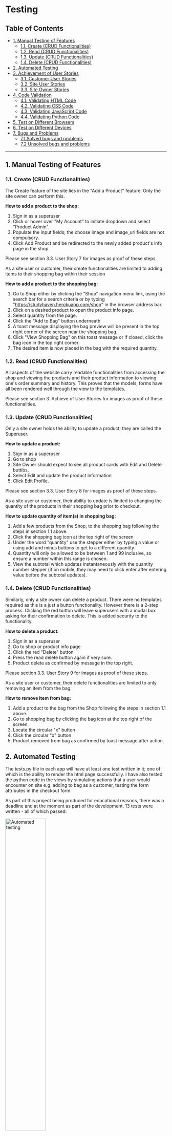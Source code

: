 # Testing

## Table of Contents
  * [1. Manual Testing of Features](#1-manual-testing-of-features)
    + [1.1. Create (CRUD Functionalities)](#11-create--crud-functionalities-)
    + [1.2. Read (CRUD Functionalities)](#12-read--crud-functionalities-)
    + [1.3. Update (CRUD Functionalities)](#13-update--crud-functionalities-)
    + [1.4. Delete (CRUD Functionalities)](#14-delete--crud-functionalities-)
  * [2. Automated Testing](#2-automated-testing)
  * [3. Achievement of User Stories](#3-achievement-of-user-stories)
    + [3.1. Customer User Stories](#31-customer-user-stories)
    + [3.2. Site User Stories](#32-site-user-stories)
    + [3.3. Site Owner Stories](#33-site-owner-stories)
  * [4. Code Validation](#4-code-validation)
    + [4.1. Validating HTML Code](#41-validating-html-code)
    + [4.2. Validating CSS Code](#42-validating-css-code)
    + [4.3. Validating JavaScript Code](#43-validating-javascript-code)
    + [4.4. Validating Python Code](#44-validating-python-code)
  * [5. Test on Different Browsers](#5-test-on-different-browsers)
  * [6. Test on Different Devices](#6-test-on-different-devices)
  * [7. Bugs and Problems](#7-bugs-and-problems)
    + [7.1 Solved bugs and problems](#71-solved-bugs-and-problems)
    + [7.2 Unsolved bugs and problems](#72-unsolved-bugs-and-problems)

<hr>

## 1. Manual Testing of Features
### 1.1. Create (CRUD Functionalities)
The Create feature of the site lies in the "Add a Product" feature. Only the site owner can perform this.

__How to add a product to the shop:__

1. Sign in as a superuser
2. Click or hover over "My Account" to initiate dropdown and select "Product Admin".
3. Populate the input fields; the choose image and image_url fields are not compulsory.
4. Click Add Product and be redirected to the newly added product's info page in the shop.

Please see section 3.3. User Story 7 for images as proof of these steps.

As a site user or customer, their create functionalities are limited to adding items to their shopping bag within their session

__How to add a product to the shopping bag:__

1. Go to Shop either by clicking the "Shop" navigation menu link, using the search bar for a search criteria or by typing "https://studyhaven.herokuapp.com/shop" in the browser address bar.
2. Click on a desired product to open the product info page.
3. Select quantity from the page.
4. Click the "Add to Bag" button underneath
5. A toast message displaying the bag preview will be present in the top right corner of the screen near the shopping bag.
6. Click "View Shopping Bag" on this toast message or if closed, click the bag icon in the top right corner.
7. The desired item is now placed in the bag with the required quantity.

### 1.2. Read (CRUD Functionalities)

All aspects of the website carry readable functionalities from accessing the shop and viewing the products and their product information to viewing one's order summary and history. This proves that the models, forms have all been rendered well through the view to the templates.

Please see section 3. Achieve of User Stories for images as proof of these functionalities.

### 1.3. Update (CRUD Functionalities)

Only a site owner holds the ability to update a product; they are called the Superuser.

__How to update a product:__

1. Sign in as a superuser
2. Go to shop
3. Site Owner should expect to see all product cards with Edit and Delete buttibs.
4. Select Edit and update the product information
5. Click Edit Profile.

Please see section 3.3. User Story 8 for images as proof of these steps.

As a site user or customer, their ability to update is limited to changing the quantity of the products in their shopping bag prior to checkout.

__How to update quantity of item(s) in shopping bag:__

1. Add a few products from the Shop, to the shopping bag following the steps in section 1.1 above.
2. Click the shopping bag icon at the top right of the screen
3. Under the word "quantity" use the stepper either by typing a value or using add and minus buttons to get to a different quantity.
4. Quantity will only be allowed to be between 1 and 99 inclusive, so ensure a number within this range is chosen.
5. View the subtotal which updates instantaneously with the quantity number stepper (if on mobile, they may need to click enter after entering value before the subtotal updates).

### 1.4. Delete (CRUD Functionalities)

Similarly, only a site owner can delete a product. There were no templates required as this is a just a button functionality. However there is a 2-step process. Clicking the red button will leave superusers with a modal box asking for their confirmation to delete. This is added security to the functionality.

__How to delete a product:__

1. Sign in as a superuser
2. Go to shop or product info page
3. Click the red "Delete" button
4. Press the read delete button again if very sure.
5. Product delete as confirmed by message in the top right.

Please section 3.3. User Story 9 for images as proof of these steps.

As a site user or customer, their delete functionalities are limited to only removing an item from the bag.

__How to remove item from bag:__

1. Add a product to the bag from the Shop following the steps in section 1.1 above.
2. Go to shopping bag by clicking the bag icon at the top right of the screen.
3. Locate the circular "x" button
4. Click the circular "x" button
5. Product removed from bag as confirmed by toast message after action.

## 2. Automated Testing

The tests.py file in each app will have at least one test written in it; one of which is the ability to render the html page successfully.
I have also tested the python code in the views by simulating actions that a user would encounter on site e.g. adding to bag as a customer, testing the form attributes in the checkout form.

As part of this project being produced for educational reasons, there was a deadline and at the moment as part of the development, 13 tests were written - all of which passed:

<img src="static/images/automated-testing.PNG" alt="Automated testing" width="50%" height="auto"/>

I also tried to use `coverage` to help identify further areas to test code as I could within the time frame and assess how much code the tests cover. Beyond the deadline, I will be making even more tests to further assess the robustness of the entire application.

## 3. Achievement of User Stories
### 3.1. Customer User Stories
__User Story 1__
> As a customer, I would like to be able to make payment no more than 2 clicks after viewing items in my shopping bag.

Upon arriving at the shopping bag page, the customer will see the following:

<img src="static/images/bag-step-1.PNG" alt="Bag Step 1" width="50%" height="auto"/>

Customer must then scroll through, checking their items if necessary and clicking the button at the bottom:

<img src="static/images/secure-checkout.PNG" alt="Secure Checkout" width="50%" height="auto"/>

The next page then shows the customer that they have completed the first step and that this is the last step:

<img src="static/images/checkout-step-2.PNG" alt="Checkout Step 2" width="50%" height="auto"/>

If customer scrolls to the bottom, they will see a field for card details input to pay. This procedure only took 1 click from the shopping bag which is better than what they had requested.

<img src="static/images/payment.PNG" alt="Payment Input" width="50%" height="auto"/>

__User Story 2__
> As a customer, I would like to be able to view my order history in order to keep track of my payments.

The order history is found in "My Profile" and this table will always be present to show where orders will be populated. The table automatically populates data with the customer's order. The field include order number, order date and order items and the price paid at the time of purchase.

<img src="static/images/order-history.PNG" alt="Order History Table" width="50%" height="auto"/>

Confirmation emails are also sent to the customer in the event that they are not a registered site user. This also ensure that customers can keep track of their payments in their own personal inbox.

<img src="static/images/order-success-message.png" alt="Order Success Message" width="50%" height="auto"/>

__User Story 3__
> As a customer, I would like to be browse through shop and add them to bag.

Go to Shop on the Main Navigation and the customer is greeted with all of the StudyHaven products. The customer also has the option to filter them as they please until they reach a favourite. 

<img src="static/images/shop-page.PNG" alt="StudyHaven Shop Page" width="50%" height="auto"/>

The search bar also goes straight to the shop. Once a product is found, adding to bag is as easy as clicking the product for full information and then the "Add to Bag" button.

<img src="static/images/search-test.PNG" alt="Search Test" width="50%" height="auto"/>

A message in the top right corner will then be displayed with a preview of the shopping bag contents.

<img src="static/images/add-to-bag.PNG" alt="Added to Bag Message" width="50%" height="auto"/>


### 3.2. Site User Stories
__User Story 4__
> As a site user, I would like the site to be responsive enough that I should not have to scroll horizontally to see tables/content.

All aspects of the site were relatively straightforward to make responsive apart from the shopping bag table. As a developer, the approach was to divide this table elements into smaller components which will be piled together using Bootstrap's grid.

<img src="static/images/bag-mobile.PNG" alt="Shopping Bag mobile view" width="20%" height="auto"/>

<img src="static/images/bag-desktop.PNG" alt="Shopping Bag desktop view" width="50%" height="auto"/>

__User Story 5__
> As a site user, when registering I would like to see options that verify my inputs incase I enter the wrong email or password.

Django-allauth comes with authetication which are easily imported to the whole application. Fortunately, the authetication does require a confirmation for the email address and passwords. The system is also strict on the type of password that should be used.

<img src="static/images/sign-up-form-test.PNG" alt="Sign Up Form Test" width="50%" height="auto"/>

__User Story 6__
> As a site user, I would like to be able to easily save my address details after a purchase to which I could reuse automatically.

StudyHaven was designed to make things easier and by checking the box underneath the Postcode input on checkout, the details will be stored. However, please note that this is only viewable to registered users. 

<img src="static/images/save-info.PNG" alt="Save Shipping Info Checkbox" width="50%" height="auto"/>

Those that have not registered will have an option to register or login instead:

<img src="static/images/save-info2.PNG" alt="Save Shipping Info Checkbox" width="50%" height="auto"/>

Once payment has gone through, the user can find their contact and shipping details immediately populated on their profile page. 

### 3.3. Site Owner Stories
__User Story 7__
> As a site owner, I would like to be able to add products regardless of whether they have an image or not.

This is possible as in the `Product` model, the `image` and `image_url` fields are not required so therefore they will not be required on the rendered form.

<img src="static/images/add-product-field.PNG" alt="Image field vs Price Field" width="50%" height="auto"/>

Instead an `if` statement handles the "No Image" display in the event that the site owner does not upload an image:

_(From products.html lines 73-81)_
```
{% if product.image %}
<a href="{% url 'product_info' product.id %}">
    <img class="card-img-top img-fluid" src="{{ product.image.url }}" alt="{{ product.name }}">
</a>
{% else %}
<a href="{% url 'product_info' product.id %}">
    <img class="card-img-top img-fluid" src="{{ MEDIA_URL }}no-image.jpg" alt="{{ product.name }}">
</a>
{% endif %}
```
Non-required Image Fields vs the required Price fields:

<img src="static/images/add-product-field.PNG" alt="Image field vs Price Field" width="50%" height="auto"/>

Test product now added to the StudyHaven shop:

<img src="static/images/test-add-without-image.PNG" alt="Test product added to shop" width="50%" height="auto"/>

Test product info page:

<img src="static/images/test-product-info.PNG" alt="Test product info" width="50%" height="auto"/>

__User Story 8__
> As a site owner, I would like to be able to edit and update products freely.

When the site owner clicks on the blue Edit button on either the product info page or in the shop, they should expect to see the following:

<img src="static/images/editing-test-product.PNG" alt="Editing Test Product" width="50%" height="auto"/>

The image above shows an alert message in the top right to keep the site owner informed of the decision that they have made to edit a particular product in the shop.

The site owner can also now change the product image to another of their choice:

<img src="static/images/change-test-image.PNG" alt="Editing Test Product Image" width="50%" height="auto"/>

Updated product after pressing "Edit Product" being redirected to product info page:

<img src="static/images/updated-test-product.PNG" alt="Updated Test Product Image" width="50%" height="auto"/>

__User Story 9__
> As a site owner, I would like to be able to delete any unwanted or expired products.

Using the test product as an example, the site owner can simply click the red delete button link to be greeted with a confirm delete modal. This add security in the event that the site owner mistakenly pressed the delete button link.

<img src="static/images/confirm-delete.PNG" alt="Updated Test Product Image" width="50%" height="auto"/>

Once the site owner presses delete, a confirmation message is displayed in the top right as the page redirects to the shop.

<img src="static/images/confirmed-deleted.PNG" alt="Updated Test Product Image" width="50%" height="auto"/>

__User Story 10__
> As a site owner, I would like to be able prevent any site user or hacker from bypassing the site urls.

A custom 404 page has been created for whenever someone types a url that is not part of the site infrastructure:

<img src="static/images/404page.PNG" alt="Updated Test Product Image" width="50%" height="auto"/>

If a regular registered site user / non-site owner attempts to add a product an error message is displayed:

<img src="static/images/only-site-owners.PNG" alt="Updated Test Product Image" width="50%" height="auto"/>

If an unregistered user attempts to bypass, they will be directed to the login page.

## 4. Code Validation
### 4.1. Validating HTML Code
All templates were checked with [W3 Validator](https://validator.w3.org/)r. However it must be noted that this validator cannot read through the django templating system. In the event that another developer adds to this project, be aware that the errors generated look like this:
<img src="static/images/html-checker.PNG" alt="HTML Checker" width="50%" height="auto"/>

However, one can read through the other errors to see if they are major if any. All other semantics within the StudyHaven code written using only HTML, did not pose as major errors in the [W3 Validator](https://validator.w3.org/).

### 4.2. Validating CSS Code
All CSS files were check with [Jigsaw W3 CSS](https://jigsaw.w3.org/css-validator/). The following results were obtained:

__base.css__

<img src="static/images/base_css_check.PNG" alt="base.css Validation" width="50%" height="auto"/>

__checkout.css__

<img src="static/images/checkout_css_check.PNG" alt="checkout.css Validation" width="50%" height="auto"/>

__profile.css__

<img src="static/images/profile_css_check.PNG" alt="profile.css Validation" width="50%" height="auto"/>

### 4.3. Validating JavaScript Code

I used [JSHint](https://jshint.com/) to test all scripts however [JSHint](https://jshint.com/) does not recognize the `$` selector used in JQuery. Neither did it recognise the Stripe function. Apart from that the scripts were vaidated to be well written. All checking resulted in an output like this:

<img src="static/images/jshint-check.PNG" alt="JavaScript Validation" width="50%" height="auto"/>

### 4.4. Validating Python Code
To ensure pep8 compliance, the "Problems" tab by the terminal shows areas that I could tidy up and refactor code thanks to `flake8`.

I used the command: `python3 -m flake8` in the terminal to generate a list of errors across the entire application. Some could be solved such as "line too long" however I opted not to edit any migration files or special calculations across the entire app in case it would mess up the infrastructure. The command therefore reports something like this:

<img src="static/images/flake8.PNG" alt="Python Validation" width="50%" height="auto"/>

## 5. Test on Different Browsers

[BrowserStack](https://www.browserstack.com/screenshots) was used to test StudyHaven on different browsers. Due to the defensive programming, not all parts of the website can be accessed via BrowserStack. You can find screenshots of the Home, Shop, Tutoring and FAQs pages [here](https://github.com/jerhabor/studyhaven/blob/166dba94c5c56e8bd5bd99a73a2c9f9182bed473/static/browser-tests).

The table below, summarizes the website's versatility and compability across the different types of browsers; which any user could use.

Key: ✔ = Website functions as intended

|    Browser (Version)   	| Home 	| Shop 	| Product Info 	| Bag 	| Checkout 	| Profile 	| Order Summary 	| Product Admin 	| Tutoring 	| FAQs 	|
|:----------------------:	|:----:	|:----:	|:------------:	|:---:	|:--------:	|:-------:	|:-------------:	|:-------------:	|:--------:	|:----:	|
|       Chrome (80)      	|   ✔  	|   ✔  	|       ✔      	|  ✔  	|     ✔    	|    ✔    	|       ✔       	|       ✔       	|     ✔    	|   ✔  	|
|      Firefox (74)      	|   ✔  	|   ✔  	|       ✔      	|  ✔  	|     ✔    	|    ✔    	|       ✔       	|       ✔       	|     ✔    	|   ✔  	|
|       Safari (13)      	|   ✔  	|   ✔  	|       ✔      	|  ✔  	|     ✔    	|    ✔    	|       ✔       	|       ✔       	|     ✔    	|   ✔  	|
| Internet Explorer (11) 	|   ✔  	|   ✔  	|       ✔      	|  ✔  	|     ✔    	|    ✔    	|       ✔       	|       ✔       	|     ✔    	|   ✔  	|
|        Edge (79)       	|   ✔  	|   ✔  	|       ✔      	|  ✔  	|     ✔    	|    ✔    	|       ✔       	|       ✔       	|     ✔    	|   ✔  	|
|       Opera<sup>1</sup> (67)      	|   ✔  	|   ✔  	|       ✔      	|  ✔  	|     ✔    	|    ✔    	|       ✔       	|       ✔       	|     ✔    	|   ✔  	|

<sup>1</sup> Please go to section 7.2.

## 6. Test on Different Devices

With the help of [BrowserStack](https://www.browserstack.com/screenshots), Google Chrome devTools and my personal devices, StudyHaven was tested on many different devices for its responsiveness. The list of devices used, are below with their viewport sizes. This ensures good responsive design across all devices.

Key: ✔ = Displays as intended

|    Browser (Version)   	| Viewport (Width x Height) 	| Home 	| Shop 	| Product Info 	| Bag 	| Checkout 	| Profile 	| Order Summary 	| Product Admin 	| Tutoring 	| FAQs 	|
|:----------------------:	|:-------------------------:	|:----:	|:----:	|:------------:	|:---:	|:--------:	|:-------:	|:-------------:	|:-------------:	|:--------:	|:----:	|
|       Galaxy Fold      	|         280 x 653         	|   ✔  	|   ✔  	|       ✔      	|  ✔  	|     ✔    	|    ✔    	|       ✔       	|       ✔       	|     ✔    	|   ✔  	|
|         Moto G4        	|         360 x 640         	|   ✔  	|   ✔  	|       ✔      	|  ✔  	|     ✔    	|    ✔    	|       ✔       	|       ✔       	|     ✔    	|   ✔  	|
|        Galaxy S5       	|         360 x 640         	|   ✔  	|   ✔  	|       ✔      	|  ✔  	|     ✔    	|    ✔    	|       ✔       	|       ✔       	|     ✔    	|   ✔  	|
|        Galaxy S9       	|         360 x 740         	|   ✔  	|   ✔  	|       ✔      	|  ✔  	|     ✔    	|    ✔    	|       ✔       	|       ✔       	|     ✔    	|   ✔  	|
|         Pixel 2        	|         411 x 731         	|   ✔  	|   ✔  	|       ✔      	|  ✔  	|     ✔    	|    ✔    	|       ✔       	|       ✔       	|     ✔    	|   ✔  	|
|       Pixel 2 XL       	|         411 x 823         	|   ✔  	|   ✔  	|       ✔      	|  ✔  	|     ✔    	|    ✔    	|       ✔       	|       ✔       	|     ✔    	|   ✔  	|
|       iPhone 5/SE      	|         320 x 568         	|   ✔  	|   ✔  	|       ✔      	|  ✔  	|     ✔    	|    ✔    	|       ✔       	|       ✔       	|     ✔    	|   ✔  	|
|      iPhone 6/7/8      	|         375 x 667         	|   ✔  	|   ✔  	|       ✔      	|  ✔  	|     ✔    	|    ✔    	|       ✔       	|       ✔       	|     ✔    	|   ✔  	|
|    iPhone 6/7/8 Plus   	|         414 x 736         	|   ✔  	|   ✔  	|       ✔      	|  ✔  	|     ✔    	|    ✔    	|       ✔       	|       ✔       	|     ✔    	|   ✔  	|
|        iPhone X        	|         375 x 812         	|   ✔  	|   ✔  	|       ✔      	|  ✔  	|     ✔    	|    ✔    	|       ✔       	|       ✔       	|     ✔    	|   ✔  	|
|          iPad          	|         768 x 1024        	|   ✔  	|   ✔  	|       ✔      	|  ✔  	|     ✔    	|    ✔    	|       ✔       	|       ✔       	|     ✔    	|   ✔  	|
|        iPad Pro        	|        1024 x 1366        	|   ✔  	|   ✔  	|       ✔      	|  ✔  	|     ✔    	|    ✔    	|       ✔       	|       ✔       	|     ✔    	|   ✔  	|
| Sony Bravia Television 	|   55-inch diagonal (4K)   	|   ✔  	|   ✔  	|       ✔      	|  ✔  	|     ✔    	|    ✔    	|       ✔       	|       ✔       	|     ✔    	|   ✔  	|

## 7. Bugs and Problems

### 7.1 Solved bugs and problems

* Initially the Stripe Webhook was unable to detect an order being made by the view due the wrong context key being rendered from `webhook_handler.py`. In `webhook_handler.py`, the context key `client_secret_key` was sent to the checkout template. However when rendering, intially just `client_secret` was rendered. This therefore resulted in unsuccessful orders and occasionally double orders due to the while loop generate in the handler. This has since been corrected and the order process works smoothly.

### 7.2 Unsolved bugs and problems

* It is worth noting that on older opera devices the font awesome icons might look different. However, the back-up `sans-serif` font and overall site functionalities still render StudyHaven's intended functionality to serve customers and handle business.

* Data that is being entered manually locally with sqlite may need to be entered manually again when connecting to `postgres`. The following error appears when attempting to load data to `postgres` after successfully downloading db.json, doing migrations and connecting to the `postgres` `DATABASE_URL`:

<img src="static/images/loaddata-error.png" alt="Load data error" width="50%" height="auto"/>

The above error is still being looked at, however due to the time constraints of the milestone project it is marked as unsolved. All data was successfully entered into the Heroku deployment so please ensure that you connect to `postgres` first being entering data into the database manually.